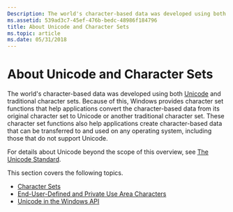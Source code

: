 ```yaml
---
Description: The world's character-based data was developed using both Unicode and traditional character sets.
ms.assetid: 539ad3c7-45ef-476b-bedc-48986f184796
title: About Unicode and Character Sets
ms.topic: article
ms.date: 05/31/2018
---
```


# About Unicode and Character Sets

The world's character-based data was developed using both [Unicode](unicode.md) and traditional character sets. Because of this, Windows provides character set functions that help applications convert the character-based data from its original character set to Unicode or another traditional character set. These character set functions also help applications create character-based data that can be transferred to and used on any operating system, including those that do not support Unicode.

For details about Unicode beyond the scope of this overview, see [The Unicode Standard](https://go.microsoft.com/fwlink/p/?linkid=161649).

This section covers the following topics.

-   [Character Sets](character-sets.md)
-   [End-User-Defined and Private Use Area Characters](end-user-defined-characters.md)
-   [Unicode in the Windows API](unicode-in-the-windows-api.md)

 

 



